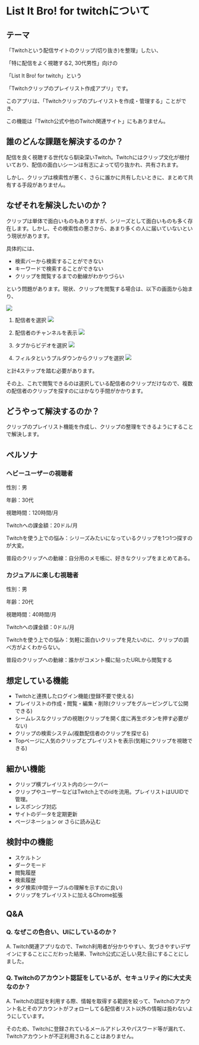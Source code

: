 # List It Bro! for twitchについて

## テーマ
「Twitchという配信サイトのクリップ(切り抜き)を整理」したい、

「特に配信をよく視聴する2, 30代男性」向けの

「List It Bro! for twitch」という

「Twitchクリップのプレイリスト作成アプリ」です。

このアプリは、「Twitchクリップのプレイリストを作成・管理する」ことができ、

この機能は「Twitch公式や他のTwitch関連サイト」にもありません。

## 誰のどんな課題を解決するのか？
配信を良く視聴する世代なら馴染深いTwitch。Twitchにはクリップ文化が根付いており、配信の面白いシーンは有志によって切り抜かれ、共有されます。

しかし、クリップは検索性が悪く、さらに誰かに共有したいときに、まとめて共有する手段がありません。

## なぜそれを解決したいのか？
クリップは単体で面白いものもありますが、シリーズとして面白いものも多く存在します。しかし、その検索性の悪さから、あまり多くの人に届いていないという現状があります。

具体的には、

* 検索バーから検索することができない
* キーワードで検索することができない
* クリップを閲覧するまでの動線がわかりづらい

という問題があります。現状、クリップを閲覧する場合は、以下の画面から始まり、

![](./img/twitch1.png)

1. 配信者を選択
![](./img/twitch2.png)

1. 配信者のチャンネルを表示
![](./img/twitch3.png)

1. タブからビデオを選択
![](./img/twitch4.png)

1. フィルタというプルダウンからクリップを選択
![](./img/twitch5.png)

と計4ステップを踏む必要があります。

その上、これで閲覧できるのは選択している配信者のクリップだけなので、複数の配信者のクリップを探すのにはかなり手間がかかります。

## どうやって解決するのか？
クリップのプレイリスト機能を作成し、クリップの整理をできるようにすることで解決します。

## ペルソナ
### ヘビーユーザーの視聴者
性別：男

年齢：30代

視聴時間：120時間/月

Twitchへの課金額：20ドル/月

Twitchを使う上での悩み：シリーズみたいになっているクリップを1つ1つ探すのが大変。

普段のクリップへの動線：自分用のメモ帳に、好きなクリップをまとめてある。

### カジュアルに楽しむ視聴者
性別：男

年齢：20代

視聴時間：40時間/月

Twitchへの課金額：0ドル/月

Twitchを使う上での悩み：気軽に面白いクリップを見たいのに、クリップの調べ方がよくわからない。

普段のクリップへの動線：誰かがコメント欄に貼ったURLから閲覧する

## 想定している機能
* Twitchと連携したログイン機能(登録不要で使える)
* プレイリストの作成・閲覧・編集・削除(クリップをグルーピングして公開できる)
* シームレスなクリップの視聴(クリップを開く度に再生ボタンを押す必要がない)
* クリップの検索システム(複数配信者のクリップを探せる)
* Topページに人気のクリップとプレイリストを表示(気軽にクリップを視聴できる)

## 細かい機能
* クリップ横プレイリスト内のシークバー
* クリップやユーザーなどはTwitch上でのidを流用。プレイリストはUUIDで管理。
* レスポンシブ対応
* サイトのデータを定期更新
* ページネーション or さらに読み込む

## 検討中の機能
* スケルトン
* ダークモード
* 閲覧履歴
* 検索履歴
* タグ検索(中間テーブルの理解を示すのに良い)
* クリップをプレイリストに加えるChrome拡張

## Q&A
### Q. なぜこの色合い、UIにしているのか？
A. Twitch関連アプリなので、Twitch利用者が分かりやすい、気づきやすいデザインにすることにこだわった結果、Twitch公式に近しい見た目にすることにしました。

### Q. Twitchのアカウント認証をしているが、セキュリティ的に大丈夫なのか？
A. Twitchの認証を利用する際、情報を取得する範囲を絞って、Twitchのアカウント名とそのアカウントがフォローしてる配信者リスト以外の情報は扱わないようにしています。

そのため、Twitchに登録されているメールアドレスやパスワード等が漏れて、Twitchアカウントが不正利用されることはありません。